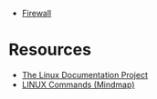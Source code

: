 * [Firewall](Firewall.md)
# Resources
* [The Linux Documentation Project](https://tldp.org/)
* [LINUX Commands (Mindmap)](https://xmind.app/m/WwtB/#)
